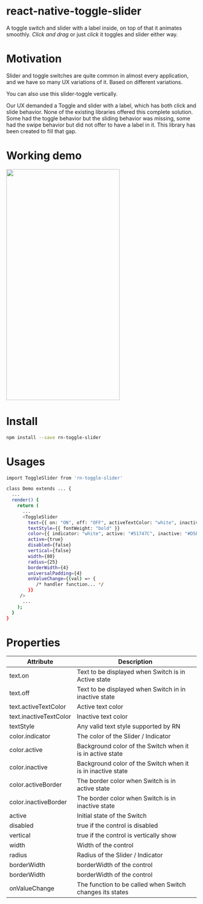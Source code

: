 # react-native-toggle-slider
A toggle switch and slider with a label inside, on top of that it animates smoothly.
*Click and drag* or just *click* it toggles and slider either way.


# Motivation
Slider and toggle switches are quite common in almost every application, and we have so many UX variations of it.
Based on different variations.

You can also use this slider-toggle vertically.

Our UX demanded a Toggle and slider with a label, which has both click and slide behavior.
None of the existing libraries offered this complete solution. 
Some had the toggle behavior but the sliding behavior was missing, some had the swipe behavior but did not offer to have a label in it.
This library has been created to fill that gap.

# Working demo  
<img src="https://raw.githubusercontent.com/AtulRana89/rn-toggle-slider/master/assets/demo.webm" width="300" height="610"/>

# Install
```bash
npm install --save rn-toggle-slider
```

# Usages
```bash
import ToggleSlider from 'rn-toggle-slider'

class Demo extends ... {
  ...
  render() {
    return (
      ...
      <ToggleSlider
        text={{ on: "ON", off: "OFF", activeTextColor: "white", inactiveTextColor: "#B7B8BA" }}
        textStyle={{ fontWeight: "bold" }}
        color={{ indicator: "white", active: "#51747C", inactive: "#D5E0E3", activeBorder: "#466972", inactiveBorder: "#95A8AE" }}
        active={true}
        disabled={false}
        vertical={false}
        width={80}
        radius={25}
        borderWidth={4}
        universalPadding={4}
        onValueChange={(val) => {
           /* handler function... */
        }}
     />
      ...
    );
  }
}
```

# Properties

| Attribute | Description |
| --- | --- |
| text.on | Text to be displayed when Switch is in Active state |
| text.off | Text to be displayed when Switch in in inactive state |
| text.activeTextColor | Active text color |
| text.inactiveTextColor | Inactive text color |
| textStyle | Any valid text style supported by RN |
| color.indicator | The color of the Slider / Indicator |
| color.active | Background color of the Switch when it is in active state |
| color.inactive | Background color of the Switch when it is in inactive state |
| color.activeBorder | The border color when Switch is in active state |
| color.inactiveBorder | The border color when Switch is in inactive state |
| active | Initial state of the Switch |
| disabled | true if the control is disabled |
| vertical | true if the control is vertically show |
| width | Width of the control |
| radius | Radius of the Slider / Indicator |
| borderWidth | borderWidth of the control |
| borderWidth | borderWidth of the control |
| onValueChange | The function to be called when Switch changes its states |

